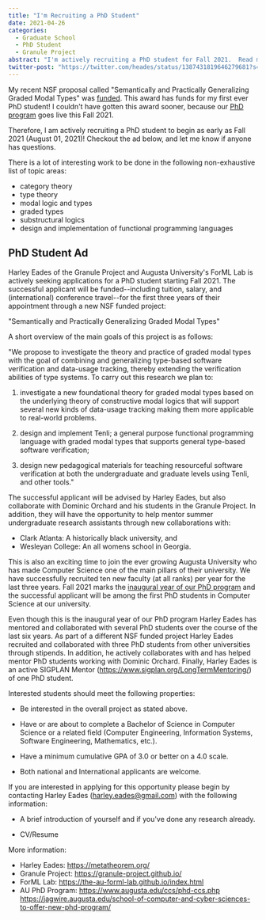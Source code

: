 ```yaml
---
title: "I'm Recruiting a PhD Student"
date: 2021-04-26
categories:
  - Graduate School
  - PhD Student
  - Granule Project
abstract: "I'm actively recruiting a PhD student for Fall 2021.  Read more for the details."
twitter-post: "https://twitter.com/heades/status/1387431819646279681?s=20"
---
```


My recent NSF proposal called "Semantically and Practically
Generalizing Graded Modal Types" was
[funded](https://www.research.gov/research-portal/appmanager/base/desktop?_nfpb=true&_windowLabel=rsrViewAllAwards_1_2&wsrp-urlType=blockingAction&wsrp-url=&wsrp-requiresRewrite=&wsrp-navigationalState=eJyLL07OL0i1Tc-JT0rMUYNQtgBZ6Af8&wsrp-interactionState=wlprsrViewAllAwards_1_2_action%3DviewRsrDetail%26wlprsrViewAllAwards_1_2_fedAwrdId%3D2104535&wsrp-mode=wsrp%3Aview&wsrp-windowState=).
This award has funds for my first ever PhD student!  I couldn't have
gotten this award sooner, because our [PhD
program](https://www.augusta.edu/ccs/phd-ccs.php) goes live this Fall
2021.

Therefore, I am actively recruiting a PhD student to begin as early as
Fall 2021 (August 01, 2021)!  Checkout the ad below, and let me know
if anyone has questions.

There is a lot of interesting work to be done in the following non-exhaustive list of topic areas:

- category theory
- type theory
- modal logic and types
- graded types
- substructural logics
- design and implementation of functional programming languages

## PhD Student Ad

Harley Eades of the Granule Project and Augusta University's ForML Lab
is actively seeking applications for a PhD student starting Fall 2021.
The successful applicant will be funded--including tuition, salary,
and (international) conference travel--for the first three years of
their appointment through a new NSF funded project:

"Semantically and Practically Generalizing Graded Modal Types"

A short overview of the main goals of this project is as follows:

"We propose to investigate the theory and practice of graded modal
types with the goal of combining and generalizing type-based software
verification and data-usage tracking, thereby extending the
verification abilities of type systems. To carry out this research we
plan to:

1. investigate a new foundational theory for graded modal types based
   on the underlying theory of constructive modal logics that will
   support several new kinds of data-usage tracking making them more
   applicable to real-world problems.

2. design and implement Tenli; a general purpose functional
   programming language with graded modal types that supports general
   type-based software verification;

3. design new pedagogical materials for teaching resourceful software
   verification at both the undergraduate and graduate levels using
   Tenli, and other tools."

The successful applicant will be advised by Harley Eades, but also
collaborate with Dominic Orchard and his students in the Granule
Project.  In addition, they will have the opportunity to help mentor
summer undergraduate research assistants through new collaborations
with:

- Clark Atlanta: A historically black university, and
- Wesleyan College: An all womens school in Georgia.

This is also an exciting time to join the ever growing Augusta
University who has made Computer Science one of the main pillars of
their university.  We have successfully recruited ten new faculty (at
all ranks) per year for the last three years.  Fall 2021 marks the
[inaugural year of our PhD
program](https://jagwire.augusta.edu/school-of-computer-and-cyber-sciences-to-offer-new-phd-program/)
and the successful applicant will be among the first PhD students in
Computer
Science at our university.  

Even though this is the inaugural year of our PhD program Harley Eades
has mentored and collaborated with several PhD students over the
course of the last six years.  As part of a different NSF funded
project Harley Eades recruited and collaborated with three PhD
students from other universities through stipends.  In addition, he
actively collaborates with and has helped mentor PhD students working
with Dominic Orchard.  Finally, Harley Eades is an active SIGPLAN
Mentor (<https://www.sigplan.org/LongTermMentoring/>) of one PhD
student.

Interested students should meet the following properties:

- Be interested in the overall project as stated above. 

- Have or are about to complete a Bachelor of Science in Computer
  Science or a related field (Computer Engineering, Information
  Systems, Software Engineering, Mathematics, etc.).

- Have a minimum cumulative GPA of 3.0 or better on a 4.0 scale.

- Both national and International applicants are welcome.

If you are interested in applying for this opportunity please begin by
contacting Harley Eades (<harley.eades@gmail.com>) with the following
information:

- A brief introduction of yourself and if you've done any research
  already.

- CV/Resume

More information:

- Harley Eades: <https://metatheorem.org/>
- Granule Project: <https://granule-project.github.io/>
- ForML Lab: <https://the-au-forml-lab.github.io/index.html>
- AU PhD Program: <https://www.augusta.edu/ccs/phd-ccs.php>
                  <https://jagwire.augusta.edu/school-of-computer-and-cyber-sciences-to-offer-new-phd-program/>

